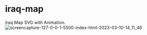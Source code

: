 # iraq-map
Iraq Map SVG with Animation.
![screencapture-127-0-0-1-5500-index-html-2023-03-10-14_11_46](https://user-images.githubusercontent.com/29675166/224302232-7bf2a58b-aa2e-4b0b-bdf0-1002c8381145.jpg)
